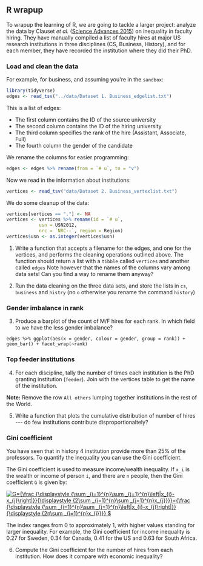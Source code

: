 ## R wrapup

To wrapup the learning of R, we are going to tackle a larger project: analyze the data by Clauset *et al.* ([Science Advances 2015](http://advances.sciencemag.org/content/1/1/e1400005)) on inequality in faculty hiring. They have manually compiled a list of faculty hires at major US research institutions in three disciplines (CS, Business, History), and for each member, they have recorded the institution where they did their PhD.

### Load and clean the data

For example, for business, and assuming you're in the `sandbox`:

```r
library(tidyverse)
edges <- read_tsv("../data/Dataset 1. Business_edgelist.txt")
```

This is a list of edges:

- The first column contains the ID of the source university
- The second column contains the ID of the hiring university
- The third column specifies the rank of the hire (Assistant, Associate, Full)
- The fourth column the gender of the candidate

We rename the columns for easier programming:

```r
edges <- edges %>% rename(from = `# u`, to = "v")
```

Now we read in the information about institutions:

```r
vertices <- read_tsv("data/Dataset 2. Business_vertexlist.txt")
```

We do some cleanup of the data:

```r
vertices[vertices == "."] <- NA
vertices <- vertices %>% rename(id = `# u`, 
            usn = USN2012, 
            nrc = `NRC--`, region = Region)
vertices$usn <- as.integer(vertices$usn)
```

1. Write a function that accepts a filename for the edges, and one for the vertices, and performs the cleaning operations outlined above. The function should return a list with a `tibble` called `vertices` and another called `edges` Note however that the names of the columns vary among data sets! Can you find a way to rename them anyway?

2. Run the data cleaning on the three data sets, and store the lists in `cs`, `business` and `histry` (no `o` otherwise you rename the command `history`)

### Gender imbalance in rank

3. Produce a barplot of the count of M/F hires for each rank. In which field to we have the less gender imbalance?

```{r}
edges %>% ggplot(aes(x = gender, colour = gender, group = rank)) + geom_bar() + facet_wrap(~rank)
```

### Top feeder institutions

4. For each discipline, tally the number of times each institution is the PhD granting institution (`feeder`). Join with the vertices table to get the name of the institution. 

**Note:** Remove the row `All others` lumping together institutions in the rest of the World.

5. Write a function that plots the cumulative distribution of number of hires --- do few institutions contribute  disproportionaltely?

### Gini coefficient

You have seen that in history 4 institution provide more than 25% of the professors. To quantify the inequality you can use the Gini coefficient.

The Gini coefficient is used to measure income/wealth inequality. If `x_i` is the wealth or income of person `i`, and there are `n` people, then the Gini coefficient `G` is given by:

<a href="https://www.codecogs.com/eqnedit.php?latex=G={\frac&space;{\displaystyle&space;{\sum&space;_{i=1}^{n}\sum&space;_{j=1}^{n}\left|x_{i}-x_{j}\right|}}{\displaystyle&space;{2\sum&space;_{i=1}^{n}\sum&space;_{j=1}^{n}x_{j}}}}={\frac&space;{\displaystyle&space;{\sum&space;_{i=1}^{n}\sum&space;_{j=1}^{n}\left|x_{i}-x_{j}\right|}}{\displaystyle&space;{2n\sum&space;_{i=1}^{n}x_{i}}}}&space;$" target="_blank"><img src="https://latex.codecogs.com/gif.latex?G={\frac&space;{\displaystyle&space;{\sum&space;_{i=1}^{n}\sum&space;_{j=1}^{n}\left|x_{i}-x_{j}\right|}}{\displaystyle&space;{2\sum&space;_{i=1}^{n}\sum&space;_{j=1}^{n}x_{j}}}}={\frac&space;{\displaystyle&space;{\sum&space;_{i=1}^{n}\sum&space;_{j=1}^{n}\left|x_{i}-x_{j}\right|}}{\displaystyle&space;{2n\sum&space;_{i=1}^{n}x_{i}}}}&space;$" title="G={\frac {\displaystyle {\sum _{i=1}^{n}\sum _{j=1}^{n}\left|x_{i}-x_{j}\right|}}{\displaystyle {2\sum _{i=1}^{n}\sum _{j=1}^{n}x_{j}}}}={\frac {\displaystyle {\sum _{i=1}^{n}\sum _{j=1}^{n}\left|x_{i}-x_{j}\right|}}{\displaystyle {2n\sum _{i=1}^{n}x_{i}}}} $" /></a>

The index ranges from 0 to approximately 1, with higher values standing for larger inequality. For example, the Gini coefficient for income inequality is 0.27 for Sweden, 0.34 for Canada, 0.41 for the US and 0.63 for South Africa.

6. Compute the Gini coefficient for the number of hires from each institution. How does it compare with economic inequality?




